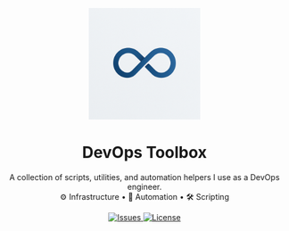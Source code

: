 <p align="center">
  <img src="assets/devops-toolbox.png" alt="DevOps Toolbox" width="200"/>
</p>

<h1 align="center">DevOps Toolbox</h1>

<p align="center">
  A collection of scripts, utilities, and automation helpers I use as a DevOps engineer.  
  <br/>
  ⚙️ Infrastructure • 🚀 Automation • 🛠️ Scripting
</p>

<p align="center">
  <a href="https://github.com/cwaits6/devops-toolbox/issues">
    <img src="https://img.shields.io/github/issues/cwaits6/devops-toolbox?logo=github" alt="Issues"/>
  </a>
  <a href="https://github.com/cwaits6/devops-toolbox/blob/main/LICENSE">
    <img src="https://img.shields.io/github/license/cwaits6/devops-toolbox" alt="License"/>
  </a>
</p>

